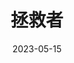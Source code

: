 ---
layout: post
title:  拯救者
date:   2023-05-15
permalink: /2023/05/15
categories: essay xian-hua
---